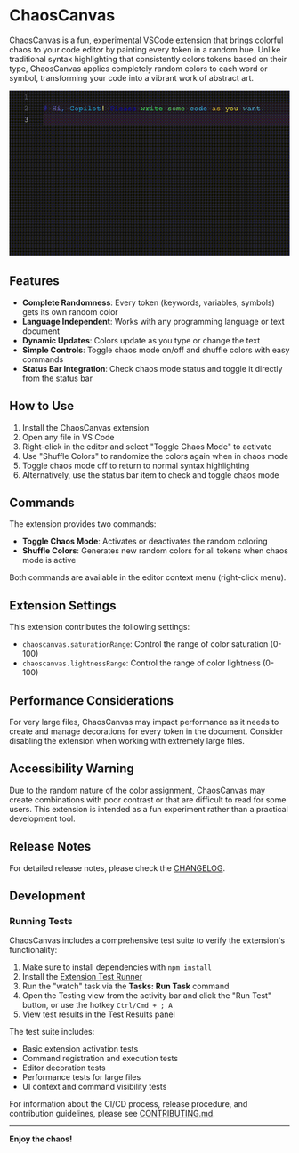 # ChaosCanvas

ChaosCanvas is a fun, experimental VSCode extension that brings colorful chaos to your code editor by painting every token in a random hue. Unlike traditional syntax highlighting that consistently colors tokens based on their type, ChaosCanvas applies completely random colors to each word or symbol, transforming your code into a vibrant work of abstract art.

![ChaosCanvas in action](example.gif)

## Features

- **Complete Randomness**: Every token (keywords, variables, symbols) gets its own random color
- **Language Independent**: Works with any programming language or text document
- **Dynamic Updates**: Colors update as you type or change the text
- **Simple Controls**: Toggle chaos mode on/off and shuffle colors with easy commands
- **Status Bar Integration**: Check chaos mode status and toggle it directly from the status bar

## How to Use

1. Install the ChaosCanvas extension
2. Open any file in VS Code
3. Right-click in the editor and select "Toggle Chaos Mode" to activate
4. Use "Shuffle Colors" to randomize the colors again when in chaos mode
5. Toggle chaos mode off to return to normal syntax highlighting
6. Alternatively, use the status bar item to check and toggle chaos mode

## Commands

The extension provides two commands:

- **Toggle Chaos Mode**: Activates or deactivates the random coloring
- **Shuffle Colors**: Generates new random colors for all tokens when chaos mode is active

Both commands are available in the editor context menu (right-click menu).

## Extension Settings

This extension contributes the following settings:

- `chaoscanvas.saturationRange`: Control the range of color saturation (0-100)
- `chaoscanvas.lightnessRange`: Control the range of color lightness (0-100)

## Performance Considerations

For very large files, ChaosCanvas may impact performance as it needs to create and manage decorations for every token in the document. Consider disabling the extension when working with extremely large files.

## Accessibility Warning

Due to the random nature of the color assignment, ChaosCanvas may create combinations with poor contrast or that are difficult to read for some users. This extension is intended as a fun experiment rather than a practical development tool.

## Release Notes

For detailed release notes, please check the [CHANGELOG](CHANGELOG.md).

## Development

### Running Tests

ChaosCanvas includes a comprehensive test suite to verify the extension's functionality:

1. Make sure to install dependencies with `npm install`
2. Install the [Extension Test Runner](https://marketplace.visualstudio.com/items?itemName=ms-vscode.extension-test-runner)
3. Run the "watch" task via the **Tasks: Run Task** command
4. Open the Testing view from the activity bar and click the "Run Test" button, or use the hotkey `Ctrl/Cmd + ; A`
5. View test results in the Test Results panel

The test suite includes:
- Basic extension activation tests
- Command registration and execution tests
- Editor decoration tests
- Performance tests for large files
- UI context and command visibility tests

For information about the CI/CD process, release procedure, and contribution guidelines, please see [CONTRIBUTING.md](CONTRIBUTING.md).

---

**Enjoy the chaos!**
